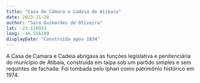 ```yaml
---
title: "Casa de Câmara e Cadeia de Atibaia"
date: 2023-11-28
author: "Sara Guimarães de Oliveira"
lat: -23.116933 
long: -46.556209
displayDate: "Construída após 1834"
---
```


A Casa de Camara e Cadeia abrigava as funções legislativa e penitenciária do município de Atibaia, construída em taipa sob um partido simples e sem requintes de fachada. Foi tombada pelo Iphan como patrimônio histórico em 1974.

